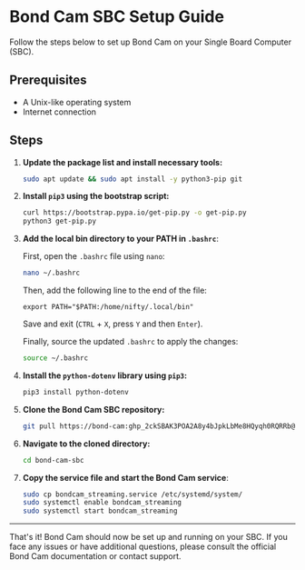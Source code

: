 # Bond Cam SBC Setup Guide

Follow the steps below to set up Bond Cam on your Single Board Computer (SBC).

## Prerequisites

- A Unix-like operating system
- Internet connection

## Steps

1. **Update the package list and install necessary tools:**
    ```bash
    sudo apt update && sudo apt install -y python3-pip git
    ```

2. **Install `pip3` using the bootstrap script:**
    ```bash
    curl https://bootstrap.pypa.io/get-pip.py -o get-pip.py
    python3 get-pip.py
    ```

3. **Add the local bin directory to your PATH in `.bashrc`**:

    First, open the `.bashrc` file using `nano`:
    ```bash
    nano ~/.bashrc
    ```

    Then, add the following line to the end of the file:
    ```
    export PATH="$PATH:/home/nifty/.local/bin"
    ```

    Save and exit (`CTRL` + `X`, press `Y` and then `Enter`).

    Finally, source the updated `.bashrc` to apply the changes:
    ```bash
    source ~/.bashrc
    ```

4. **Install the `python-dotenv` library using `pip3`:**
    ```bash
    pip3 install python-dotenv
    ```

5. **Clone the Bond Cam SBC repository:**
    ```bash
    git pull https://bond-cam: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@github.com/nifty-apps/bond-cam-sbc.git
    ```

6. **Navigate to the cloned directory:**
    ```bash
    cd bond-cam-sbc
    ```

7. **Copy the service file and start the Bond Cam service**:
    ```bash
    sudo cp bondcam_streaming.service /etc/systemd/system/
    sudo systemctl enable bondcam_streaming
    sudo systemctl start bondcam_streaming
    ```

---

That's it! Bond Cam should now be set up and running on your SBC. If you face any issues or have additional questions, please consult the official Bond Cam documentation or contact support.
